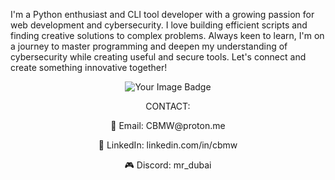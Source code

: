 I'm a Python enthusiast and CLI tool developer with a growing passion for web development and cybersecurity. I love building efficient scripts and finding creative solutions to complex problems. Always keen to learn, I'm on a journey to master programming and deepen my understanding of cybersecurity while creating useful and secure tools. Let's connect and create something innovative together!  
<p align="center">
  <img src="https://tryhackme-badges.s3.amazonaws.com/cbmw.png" alt="Your Image Badge" />
</p>
<p align="center">CONTACT:</p>
<p align="center">📧 Email: CBMW@proton.me  </p>
<p align="center">💼 LinkedIn: linkedin.com/in/cbmw  </p>
<p align="center">🎮 Discord: mr_dubai  </p>
